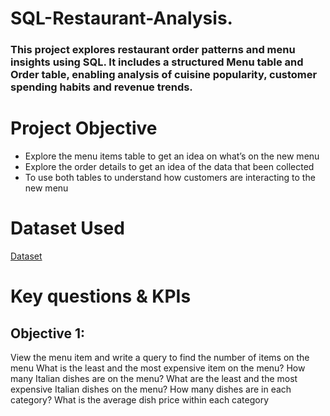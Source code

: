 # SQL-Restaurant-Analysis.

### This project explores restaurant order patterns and menu insights using SQL. It includes a structured Menu table and Order table, enabling analysis of cuisine popularity, customer spending habits and revenue trends.

# Project Objective
*	Explore the menu items table to get an idea on what’s on the new menu
*	Explore the order details to get an idea of the data that been collected
*	To use both tables to understand how customers are interacting to the new menu

# Dataset Used
<a href= "https://github.com/MuguroNgugi/SQL-Restaurant-Analysis./blob/main/create_restaurant_db.sql" > Dataset </a>

# Key questions & KPIs
## Objective 1:
View the menu item and write a query to find the number of items on the menu
What is the least and the most expensive item on the menu?
How many Italian dishes are on the menu?
What are the least and the most expensive Italian dishes on the menu?
How many dishes are in each category?
What is the average dish price within each category

